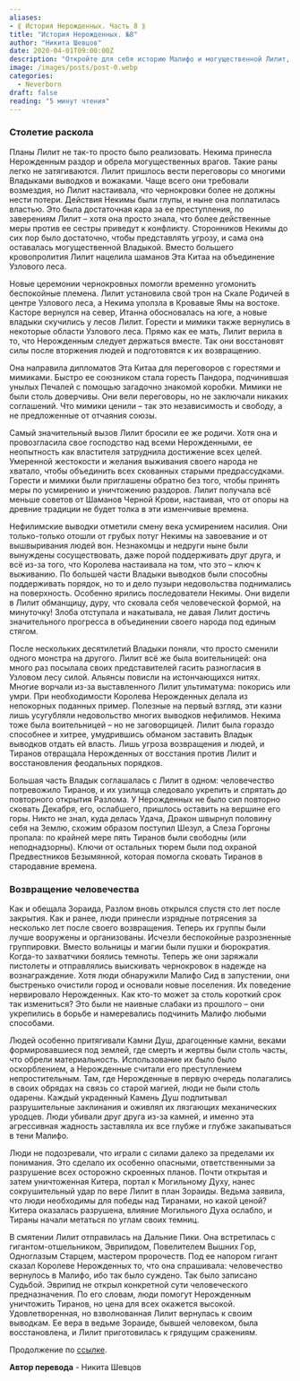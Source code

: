 ```yaml
---
aliases: 
- ⟪ История Нерожденных. Часть 8 ⟫
title: "История Нерожденных. №8"
author: "Никита Шевцов"
date: 2020-04-01T09:00:00Z
description: "Откройте для себя историю Малифо и могущественной Лилит, которой пришлось вести переговоры со многими лидерами, чтобы разобраться с последствиями действий ее сестры Некимы. Следуйте по пути Лилит, чтобы установить ее трон в центре Искривленного леса и воссоединить Нерожденных, чтобы подготовиться к возвращению людей."
image: /images/posts/post-0.webp
categories:
  - Neverborn
draft: false
reading: "5 минут чтения"
---
```


### Столетие раскола

Планы Лилит не так-то просто было реализовать. Некима принесла Нерожденным раздор и обрела могущественных врагов. Такие раны легко не затягиваются. Лилит пришлось вести переговоры со многими Владыками выводков и вожаками. Чаще всего они требовали возмездия, но Лилит настаивала, что чернокровки более не должны нести потери. Действия Некимы были глупы, и ныне она поплатилась властью. Это была достаточная кара за ее преступления, по заверениям Лилит – хотя она просто знала, что более действенные меры против ее сестры приведут к конфликту. Сторонников Некимы до сих пор было достаточно, чтобы представлять угрозу, и сама она оставалась могущественной Владыкой. Вместо большего кровопролития Лилит нацелила шаманов Эта Китаа на объединение Узлового леса.

Новые церемонии чернокровных помогли временно угомонить беспокойные племена. Лилит установила свой трон на Скале Родичей в центре Узлового леса, а Некима уползла в Кровавые Ямы на востоке. Касторе вернулся на север, Итанна обосновалась на юге, а новые владыки скучились у лесов Лилит. Горести и мимики также вернулись в некоторые области Узлового леса. Прямо как ее мать, Лилит верила в то, что Нерожденным следует держаться вместе. Так они восстановят силы после вторжения людей и подготовятся к их возвращению.

Она направила дипломатов Эта Китаа для переговоров с горестями и мимиками. Быстро ее союзником стала горесть Пандора, подчинившая унылых Печалей с помощью загадочно знакомой коробки. Мимики не были столь доверчивы. Они вели переговоры, но не заключали никаких соглашений. Что мимики ценили – так это независимость и свободу, а не предложенные от отчаяния союзы.

Самый значительный вызов Лилит бросили ее же родичи. Хотя она и провозгласила свое господство над всеми Нерожденными, ее неопытность как властителя затруднила достижение всех целей. Умеренной жестокости и желания выживания своего народа не хватало, чтобы объединить всех скованных старыми предрассудками. Горести и мимики были приглашены обратно без того, чтобы принять меры по усмирению и уничтожению раздоров. Лилит получала всё меньше советов от Шаманов Черной Крови, настаивая, что от опоры на древние традиции не будет толка в эти изменчивые времена.

Нефилимские выводки отметили смену века усмирением насилия. Они только-только отошли от грубых потуг Некимы на завоевание и от вышвыривания людей вон. Незнакомцы и недруги ныне были вынуждены сосуществовать, даже порой поддерживать друг друга, и всё из-за того, что Королева настаивала на том, что это – ключ к выживанию. По большей части Владыки выводков были способны поддерживать порядок, но то и дело пузыри недовольства поднимались на поверхность. Особенно ярились последователи Некимы. Они видели в Лилит обманщицу, дуру, что сковала себя человеческой формой, на минуточку! Злоба отступала и накатывала, не давая Лилит достичь значительного прогресса в объединении своего народа под единым стягом.

После нескольких десятилетий Владыки поняли, что просто сменили одного монстра на другого. Лилит всё же была воительницей: она много раз посылала своих представителей гасить разногласия в Узловом лесу силой. Альянсы повисли на истончающихся нитях. Многие ворчали из-за выставленного Лилит ультиматума: покорись или умри. При необходимости Королева Нерожденных делала из непокорных поданных пример. Полезные на первый взгляд, эти казни лишь усугубляли недовольство многих выводков нефилимов. Некима тоже была воительницей – но не заговорщицей. Лилит была гораздо способнее и хитрее, умудрившись обманом заставить Владык выводков отдать ей власть. Лишь угроза возвращения и людей, и Тиранов отвращала Нерожденных от восстания против Лилит и восстановления феодальных порядков.

Большая часть Владык соглашалась с Лилит в одном: человечество потревожило Тиранов, и их узилища следовало укрепить и спрятать до повторного открытия Разлома. У Нерожденных не было сил повторно сковать Декабря, его, ослабшего, пришлось оставить на вершине его горы. Никто не знал, куда делась Удача, Дракон швырнул половину себя на Землю, схожим образом поступил Шезул, а Слеза Горгоны пропала: по крайней мере пять Тиранов были свободны (или неподнадзорны). Ключи от остальных тюрем были под охраной Предвестников Безымянной, которая помогла сковать Тиранов в стародавние времена.

### Возвращение человечества

Как и обещала Зораида, Разлом вновь открылся спустя сто лет после закрытия. Как и ранее, люди принесли изрядные потрясения за несколько лет после своего возвращения. Теперь их группы были лучше вооружены и организованы. Исчезли беспокойные разрозненные группировки. Вместо вольницы и магии были пушки и бюрократия. Когда-то захватчики боялись темноты. Теперь же они заряжали пистолеты и отправлялись выискивать чернокровок в надежде на вознаграждение. Хотя люди обнаружили Малифо Сид в запустении, они быстренько очистили город и основали новые поселения. Их поведение нервировало Нерожденных. Как кто-то может за столь короткий срок так измениться? Это были не наивные слабаки из прошлого – они укрепились в борьбе и намеревались подчинить Малифо любыми способами.

Людей особенно притягивали Камни Душ, драгоценные камни, веками формировавшиеся под землей, где смерть и жертвы были столь часты, что обрели материальность. Использование их было было оскорблением, а Нерожденные считали его преступлением непростительным. Там, где Нерожденные в первую очередь полагались в своих обрядах на связь со старой магией, люди не были столь одарены. Каждый украденный Камень Душ подпитывал разрушительные заклинания и оживлял их лязгающих механических уродцев. Люди убивали друг друга из-за камней, и именно эта агрессивная жадность заставляла их все глубже и глубже закапываться в тени Малифо.

Люди не подозревали, что играли с силами далеко за пределами их понимания. Это сделало их особенно опасными, ответственными за разрушение всех осторожно скроенных планов. Почти открытая и затем уничтоженная Китера, портал к Могильному Духу, нанес сокрушительный удар по вере Лилит в план Зораиды. Ведьма заявила, что люди необходимы для победы над Тиранами, но какой ценой? Китера оказалась разрушена, влияние Могильного Духа ослабло, и Тираны начали метаться по углам своих темниц.

В смятении Лилит отправилась на Дальние Пики. Она встретилась с гигантом-отшельником, Эврипидом, Повелителем Вышних Гор, Одноглазым Старцем, мастером пророчеств. Под ее напором гигант сказал Королеве Нерожденных то, что она спрашивала: человечество вернулось в Малифо, ибо так было суждено. Так было записано Судьбой. Эврипид не открыл конкретной сути человеческого предназначения. По его словам, люди помогут Нерожденным уничтожить Тиранов, но цена для всех окажется высокой. Удовлетворенная, но взволнованная Лилит вернулась к своим выводкам. Ее вера в ведьме Зораиде, бывшей человеком, была восстановлена, и Лилит приготовилась к грядущим сражениям.

Продолжение по [ссылке](http://malifaux.ru/posts/post-110).


**Автор перевода** - Никита Шевцов

